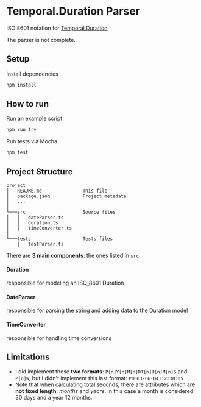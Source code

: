 [Temporal.Duration]: https://tc39.es/proposal-temporal/docs/duration.html

# Temporal.Duration Parser

ISO 8601 notation for [Temporal.Duration]  

The parser is not complete.

## Setup

Install dependencies
```bash
npm install
```

## How to run

Run an example script
```bash
npm run try
```

Run tests via Mocha
```bash
npm test
```

## Project Structure

```
project
│   README.md               This file
│   package.json            Project metadata
│   ...
│
└───src                     Source files
│   │   dateParser.ts
│   │   duration.ts
│   │   timeConverter.ts
│
└───tests                   Tests files
    │   testParser.ts
```


There are **3 main components**: the ones listed in `src`

#### Duration  
responsible for modeling an ISO_8601 Duration

#### DateParser  
responsible for parsing the string and adding data to the Duration model

#### TimeConverter  
responsible for handling time conversions


## Limitations


- I did implement these **two formats**: `P[n]Y[n]M[n]DT[n]H[n]M[n]S` and `P[n]W`, but I didn't implement this last format: `P0003-06-04T12:30:05`
- Note that when calculating total seconds, there are attributes which are **not fixed length**: *months* and *years*.  In this case a month is considered 30 days and a year 12 months.

